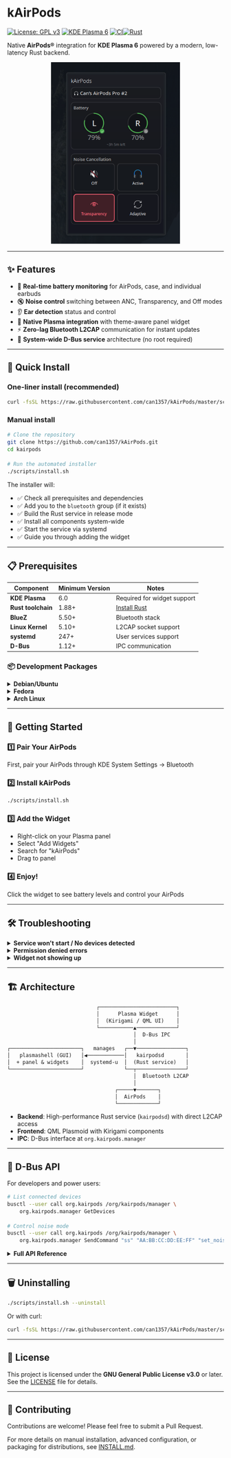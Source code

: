 # kAirPods

[![License: GPL v3](https://img.shields.io/badge/License-GPLv3-blue.svg)](https://www.gnu.org/licenses/gpl-3.0)
[![KDE Plasma 6](https://img.shields.io/badge/KDE%20Plasma-6-blue)](https://kde.org/plasma-desktop/)
[![CI](https://github.com/can1357/kAirPods/actions/workflows/ci.yml/badge.svg)](https://github.com/can1357/kAirPods/actions/workflows/ci.yml)[![Rust](https://img.shields.io/badge/rust-%23000000.svg?style=flat&logo=rust&logoColor=white)](https://www.rust-lang.org/)

Native **AirPods®** integration for **KDE Plasma 6** powered by a modern, low-latency Rust backend.

<p align="center">
  <img src="screenshot.png" width="300" alt="kAirPods panel widget showing battery levels and controls"/>
</p>

---

## ✨ Features

- 🔋 **Real-time battery monitoring** for AirPods, case, and individual earbuds
- 🔇 **Noise control** switching between ANC, Transparency, and Off modes
- 👂 **Ear detection** status and control
- 🎨 **Native Plasma integration** with theme-aware panel widget
- ⚡ **Zero-lag Bluetooth L2CAP** communication for instant updates
- 🔧 **System-wide D-Bus service** architecture (no root required)

---

## 🚀 Quick Install

### One-liner install (recommended)

```bash
curl -fsSL https://raw.githubusercontent.com/can1357/kAirPods/master/scripts/get.sh | bash
```

### Manual install

```bash
# Clone the repository
git clone https://github.com/can1357/kAirPods.git
cd kairpods

# Run the automated installer
./scripts/install.sh
```

The installer will:

- ✅ Check all prerequisites and dependencies
- ✅ Add you to the `bluetooth` group (if it exists)
- ✅ Build the Rust service in release mode
- ✅ Install all components system-wide
- ✅ Start the service via systemd
- ✅ Guide you through adding the widget

---

## 📋 Prerequisites

| Component          | Minimum Version | Notes                              |
| ------------------ | --------------- | ---------------------------------- |
| **KDE Plasma**     | 6.0             | Required for widget support        |
| **Rust toolchain** | 1.88+           | [Install Rust](https://rustup.rs/) |
| **BlueZ**          | 5.50+           | Bluetooth stack                    |
| **Linux Kernel**   | 5.10+           | L2CAP socket support               |
| **systemd**        | 247+            | User services support              |
| **D-Bus**          | 1.12+           | IPC communication                  |

### 📦 Development Packages

<details>
<summary><b>Debian/Ubuntu</b></summary>

```bash
sudo apt install build-essential pkg-config libdbus-1-dev libbluetooth-dev
```

</details>

<details>
<summary><b>Fedora</b></summary>

```bash
sudo dnf install gcc pkg-config dbus-devel bluez-libs-devel
```

</details>

<details>
<summary><b>Arch Linux</b></summary>

```bash
sudo pacman -S base-devel pkgconf dbus bluez-libs
```

</details>

---

## 🎯 Getting Started

### 1️⃣ **Pair Your AirPods**

First, pair your AirPods through KDE System Settings → Bluetooth

### 2️⃣ **Install kAirPods**

```bash
./scripts/install.sh
```

### 3️⃣ **Add the Widget**

- Right-click on your Plasma panel
- Select "Add Widgets"
- Search for "kAirPods"
- Drag to panel

### 4️⃣ **Enjoy!**

Click the widget to see battery levels and control your AirPods

---

## 🛠️ Troubleshooting

<details>
<summary><b>Service won't start / No devices detected</b></summary>

1. **Check bluetooth group** (installer handles this automatically):

   ```bash
   groups | grep bluetooth
   ```

2. **Check service logs**:

   ```bash
   systemctl --user status kairpodsd
   journalctl --user -u kairpodsd -f
   ```

3. **Ensure AirPods are paired** via KDE Bluetooth settings first
</details>

<details>
<summary><b>Permission denied errors</b></summary>

- The installer automatically adds you to the bluetooth group
- If you still have issues, try: `sudo setcap cap_net_raw+ep /usr/bin/kairpodsd`
</details>

<details>
<summary><b>Widget not showing up</b></summary>

- Restart plasmashell: `systemctl --user restart plasma-plasmashell`
- Or simply log out and back in
</details>

---

## 🏗️ Architecture

```
                             ┌─────────────────────────┐
                             │      Plasma Widget      │
                             │  (Kirigami / QML UI)    │
                             └───────────▲─────────────┘
                                         │  D-Bus IPC
                                         │
┌───────────────────────┐   manages   ┌──▼────────────────┐
│   plasmashell (GUI)   │◀────────────│   kairpodsd       │
│  + panel & widgets    │  systemd-u  │  (Rust service)   │
└───────────────────────┘             └──┬────────────────┘
                                         │  Bluetooth L2CAP
                                         │
                                   ┌─────▼───────┐
                                   │  AirPods    │
                                   └─────────────┘

```

- **Backend**: High-performance Rust service (`kairpodsd`) with direct L2CAP access
- **Frontend**: QML Plasmoid with Kirigami components
- **IPC**: D-Bus interface at `org.kairpods.manager`

---

## 🔌 D-Bus API

For developers and power users:

```bash
# List connected devices
busctl --user call org.kairpods /org/kairpods/manager \
    org.kairpods.manager GetDevices

# Control noise mode
busctl --user call org.kairpods /org/kairpods/manager \
    org.kairpods.manager SendCommand "ss" "AA:BB:CC:DD:EE:FF" "set_noise_mode" 1 "value" "s" "anc"
```

<details>
<summary><b>Full API Reference</b></summary>

### Methods

- `GetDevices() → s` - Returns JSON array of all connected AirPods
- `GetDevice(address: s) → s` - Returns JSON state of specific device
- `SendCommand(address: s, action: s, params: a{sv}) → b` - Send commands
- `ConnectDevice(address: s) → b` - Connect to AirPods
- `DisconnectDevice(address: s) → b` - Disconnect from AirPods

### Signals

- `BatteryUpdated(address: s, battery: s)` - Battery level changes
- `NoiseControlChanged(address: s, mode: s)` - Noise control changes
- `DeviceConnected(address: s)` - Connection events
- `DeviceDisconnected(address: s)` - Disconnection events
</details>

---

## 🗑️ Uninstalling

```bash
./scripts/install.sh --uninstall
```

Or with curl:

```bash
curl -fsSL https://raw.githubusercontent.com/can1357/kAirPods/master/scripts/get.sh | bash -s -- --uninstall
```

---

## 📄 License

This project is licensed under the **GNU General Public License v3.0** or later.  
See the [LICENSE](LICENSE) file for details.

---

## 🤝 Contributing

Contributions are welcome! Please feel free to submit a Pull Request.

For more details on manual installation, advanced configuration, or packaging for distributions, see [INSTALL.md](INSTALL.md).
